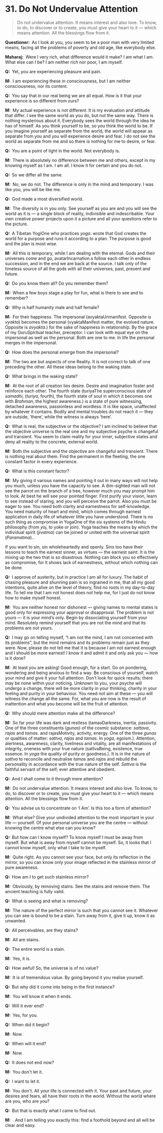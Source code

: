 # 31. Do Not Undervalue Attention

>Do not undervalue attention. It means interest and also love. To know, to do, to discover or to create, you must give your heart to it — which means attention. All the blessings flow from it.

**Questioner:**&ensp;As I look at you, you seem to be a poor man with very limited means, facing all the problems of poverty and old age, like everybody else.

**Maharaj:**&ensp;Were I very rich, what difference would it make? I am what I am. What else can I be? I am neither rich nor poor, I am myself.

**Q:**&ensp;Yet, you are experiencing pleasure and pain.

**M:**&ensp;I am experiencing these in consciousness, but I am neither consciousness, nor its content.

**Q:**&ensp;You say that in our real being we are all equal. How is it that your experience is so different from ours?

**M:**&ensp;My actual experience is not different. It is my evaluation and attitude that differ. I see the same world as you do, but not the same way. There is nothing mysterious about it. Everybody sees the world through the idea he has of himself. As you think yourself to be, so you think the world to be. If you imagine yourself as separate from the world, the world will appear as separate from you and you will experience desire and fear. I do not see the world as separate from me and so there is nothing for me to desire, or fear.

**Q:**&ensp;You are a point of light in the world. Not everybody is.

**M:**&ensp;There is absolutely no difference between me and others, except in my knowing myself as I am. I am all. I know it for certain and you do not.

**Q:**&ensp;So we differ all the same.

**M:**&ensp;No, we do not. The difference is only in the mind and temporary. I was like you, you will be like me.

**Q:**&ensp;God made a most diversified world.

**M:**&ensp;The diversity is in you only. See yourself as you are and you will see the world as it is — a single block of reality, indivisible and indescribable. Your own creative power projects upon it a picture and all your questions refer to the picture.

**Q:**&ensp;A Tibetan <span class=tooltip>Yogi<span class=tooltiptext>One who practices *yoga*.</span></span> wrote that God creates the world for a purpose and runs it according to a plan. The purpose is good and the plan is most wise.

**M:**&ensp;All this is temporary, while I am dealing with the eternal. Gods and their universes come and go, <span class=tooltip>avatar<span class=tooltiptext>Incarnation.</span></span>s follow each other in endless succession, and in the end we are back at the source. I talk only of the timeless source of all the gods with all their universes, past, present and future.

**Q:**&ensp;Do you know them all? Do you remember them?

**M:**&ensp;When a few boys stage a play for fun, what is there to see and to remember?

**Q:**&ensp;Why is half humanity male and half female?

**M:**&ensp;For their happiness. The impersonal (<span class=tooltip>avyakta<span class=tooltiptext>Unmanifest. Opposite is *vyakta*</span></span>) becomes the personal (<span class=tooltip>vyakta<span class=tooltiptext>Manifest matter, the evolved nature. Opposite is *avyakta*.</span></span>) for the sake of happiness in relationship. By the grace of my <span class=tooltip>Guru<span class=tooltiptext>Spiritual teacher, preceptor.</span></span> I can look with equal eye on the impersonal as well as the personal. Both are one to me. In life the personal merges in the impersonal.

**Q:**&ensp;How does the personal emerge from the impersonal?

**M:**&ensp;The two are but aspects of one Reality. It is not correct to talk of one preceding the other. All these ideas belong to the waking state.

**Q:**&ensp;What brings in the waking state?

**M:**&ensp;At the root of all creation lies desire. Desire and imagination foster and reïnforce each other. The fourth state (<span class=tooltip>turiya<span class=tooltiptext>The superconscious state of *samadhi*, (*turiya*, fourth), the fourth state of soul in which it becomes one with *Brahman*, the highest awareness.</span></span>) is a state of pure witnessing, detached awareness, passionless and wordless. It is like space, unaffected by whatever it contains. Bodily and mental troubles do not reach it — they are outside, ‘there’, while the witness is always ‘here’.

**Q:**&ensp;What is real, the subjective or the objective? I am inclined to believe that the objective universe is the real one and my subjective psyche is changeful and transient. You seem to claim reality for your inner, subjective states and deny all reality to the concrete, external world.

**M:**&ensp;Both the subjective and the objective are changeful and transient. There is nothing real about them. Find the permanent in the fleeting, the one constant factor in every experience.

**Q:**&ensp;What is this constant factor?

**M:**&ensp;My giving it various names and pointing it out in many ways will not help you much, unless you have the capacity to see. A dim-sighted man will not see the parrot on the branch of a tree, however much you may prompt him to look. At best he will see your pointed finger. First purify your vision, learn to see instead of staring, and you will perceive the parrot. Also you must be eager to see. You need both clarity and earnestness for self-knowledge. You need maturity of heart and mind, which comes through earnest application in daily life of whatever little you have understood. There is no such thing as compromise in <span class=tooltip>Yoga<span class=tooltiptext>One of the six systems of the Hindu philosophy (from *yoj*, to yoke or join). Yoga teaches the means by which the individual spirit (*jivatma*) can be joined or united with the universal spirit (*Paramatma*).</span></span>. 

If you want to sin, sin wholeheartedly and openly. Sins too have their lessons to teach the earnest sinner, as virtues — the earnest saint. It is the mixing up the two that is so disastrous. Nothing can block you so effectively as compromise, for it shows lack of earnestness, without which nothing can be done.

**Q:**&ensp;I approve of austerity, but in practice I am all for luxury. The habit of chasing pleasure and shunning pain is so ingrained in me, that all my good intentions, quite alive on the level of theory, find no roots in my day-to-day life. To tell me that I am not honest does not help me, for I just do not know how to make myself honest.

**M:**&ensp;You are neither honest nor dishonest — giving names to mental states is good only for expressing your approval or disapproval. The problem is not yours — it is your mind’s only. Begin by dissociating yourself from your mind. Resolutely remind yourself that you are not the mind and that its problems are not yours.

**Q:**&ensp;I may go on telling myself, “I am not the mind, I am not concerned with its problems”, but the mind remains and its problems remain just as they were. Now, please do not tell me that it is because I am not earnest enough and I should be more earnest! I know it and admit it and only ask you — how is it done?

**M:**&ensp;At least you are asking! Good enough, for a start. Go on pondering, wondering and being anxious to find a way. Be conscious of yourself, watch your mind and give it your full attention. Don’t look for quick results; there may be none within your noticing. Unknown to you, your psyche will undergo a change, there will be more clarity in your thinking, charity in your feeling and purity in your behaviour. You need not aim at these — you will witness the change all the same. For, what you are now is the result of inattention and what you become will be the fruit of attention.

**Q:**&ensp;Why should mere attention make all the difference?

**M:**&ensp;So far your life was dark and restless (<span class=tooltip>tamas<span class=tooltiptext>Darkness, inertia, passivity. One of the three constituents (*gunas*) of the cosmic substance: *sattava*, *rajas* and *tamas*.</span></span> and <span class=tooltip>rajas<span class=tooltiptext>Motivity, activity, energy. One of the three *gunas* or qualities of matter: *sattva*, *rajas* and *tamas*. In *yoga*, egoism.</span></span>). Attention, alertness, awareness, clarity, liveliness and vitality, are all manifestations of integrity, oneness with your true nature (<span class=tooltip>sattva<span class=tooltiptext>Being, existence, true essence. In *yoga* the quality of purity or goodness.</span></span>). It is in the nature of *sattva* to reconcile and neutralise *tamas* and *rajas* and rebuild the personality in accordance with the true nature of the self. *Sattva* is the faithful servant of the self; ever attentive and obedient.

**Q:**&ensp;And I shall come to it through mere attention?

**M:**&ensp;Do not undervalue attention. It means interest and also love. To know, to do, to discover or to create, you must give your heart to it — which means attention. All the blessings flow from it.

**Q:**&ensp;You advise us to concentrate on ‘I Am’. Is this too a form of attention?

**M:**&ensp;What else? Give your undivided attention to the most important in your life — yourself. Of your personal universe you are the centre — without knowing the centre what else can you know?

**Q:**&ensp;But how can I know myself? To know myself I must be away from myself. But what is away from myself cannot be myself. So, it looks that I cannot know myself, only what I take to be myself.

**M:**&ensp;Quite right. As you cannot see your face, but only its reflection in the mirror, so you can know only your image reflected in the stainless mirror of pure awareness.

**Q:**&ensp;How am I to get such stainless mirror?

**M:**&ensp;Obviously, by removing stains. See the stains and remove them. The ancient teaching is fully valid.

**Q:**&ensp;What is seeing and what is removing?

**M:**&ensp;The nature of the perfect mirror is such that you cannot see it. Whatever you can see is bound to be a stain. Turn away from it, give it up, know it as unwanted.

**Q:**&ensp;All perceivables, are they stains?

**M:**&ensp;All are stains.

**Q:**&ensp;The entire world is a stain.

**M:**&ensp;Yes, it is.

**Q:**&ensp;How awful! So, the universe is of no value?

**M:**&ensp;It is of tremendous value. By going beyond it you realise yourself.

**Q:**&ensp;But why did it come into being in the first instance?

**M:**&ensp;You will know it when it ends.

**Q:**&ensp;Will it ever end?

**M:**&ensp;Yes, for you.

**Q:**&ensp;When did it begin?

**M:**&ensp;Now.

**Q:**&ensp;When will it end?

**M:**&ensp;Now.

**Q:**&ensp;It does not end now?

**M:**&ensp;You don't let it.

**Q:**&ensp;I want to let it.

**M:**&ensp;You don't. All your life is connected with it. Your past and future, your desires and fears, all have their roots in the world. Without the world where are you, who are you?

**Q:**&ensp;But that is exactly what I came to find out.

**M:**&ensp;. And I am telling you exactly this: find a foothold beyond and all will be clear and easy.